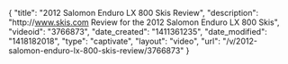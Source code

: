 {
    "title": "2012 Salomon Enduro LX 800 Skis Review",
    "description": "http:\/\/www.skis.com Review for the 2012 Salomon Enduro LX 800 Skis",
    "videoid": "3766873",
    "date_created": "1411361235",
    "date_modified": "1418182018",
    "type": "captivate",
    "layout": "video",
    "url": "\/v\/2012-salomon-enduro-lx-800-skis-review\/3766873"
}